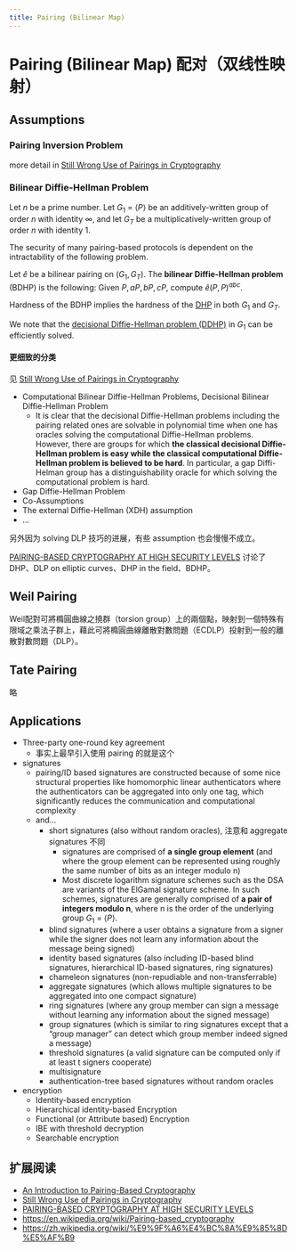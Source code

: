 ```yaml
---
title: Pairing (Bilinear Map)
---
```


# Pairing (Bilinear Map) 配对（双线性映射）

## Assumptions

### Pairing Inversion Problem
more detail in [Still Wrong Use of Pairings in Cryptography](https://eprint.iacr.org/2016/223.pdf)

### Bilinear Diffie-Hellman Problem
Let $n$ be a prime number. Let $G_1$ = $\langle P \rangle$ be an additively-written group of order $n$ with identity $\infty$, and let $G_T$ be a multiplicatively-written group of order $n$ with identity 1.

The security of many pairing-based protocols is dependent on the intractability
of the following problem.

Let $\hat{e}$ be a bilinear pairing on $(G_1, G_T)$. The **bilinear Diffie-Hellman problem** (BDHP) is the following: Given $P, aP, bP, cP$, compute $\hat{e}(P, P)^{abc}$.

Hardness of the BDHP implies the hardness of the [DHP](/technical/crypto/crypto-interview/#diffie-hellman-problem) in both $G_1$ and $G_T$.

We note that the [decisional Diffie-Hellman problem (DDHP)](/technical/crypto/crypto-interview/#diffie-hellman-problem) in $G_1$ can be efficiently solved. 

#### 更细致的分类
见 [Still Wrong Use of Pairings in Cryptography](https://eprint.iacr.org/2016/223.pdf)

+ Computational Bilinear Diffie-Hellman Problems, Decisional Bilinear Diffie-Hellman Problem
    * It is clear that the decisional Diffie-Hellman problems including the pairing related ones are solvable in polynomial time when one has oracles solving the computational Diffie-Hellman problems. However, there are groups for which **the classical decisional Diffie-Hellman problem is easy while the classical computational Diffie-Hellman problem is believed to be hard**. In particular, a gap Diffi-Helman group has a distinguishability oracle for which solving the computational problem is hard.
+ Gap Diffie-Hellman Problem
+ Co-Assumptions
+ The external Diffie-Hellman (XDH) assumption
+ ...

另外因为 solving DLP 技巧的进展，有些 assumption 也会慢慢不成立。

[PAIRING-BASED CRYPTOGRAPHY AT HIGH SECURITY LEVELS](https://eprint.iacr.org/2005/076.pdf) 讨论了 DHP、DLP on elliptic curves、DHP in the field、BDHP。


## Weil Pairing
Weil配對可將橢圓曲線之撓群（torsion group）上的兩個點，映射到一個特殊有限域之乘法子群上，藉此可將橢圓曲線離散對數問題（ECDLP）投射到一般的離散對數問題（DLP）。

## Tate Pairing
略

## Applications
+ Three-party one-round key agreement
    * 事实上最早引入使用 pairing 的就是这个
+ signatures
    + pairing/ID based signatures are constructed because of some nice structural properties like homomorphic linear authenticators where the authenticators can be aggregated into only one tag, which significantly reduces the communication and computational complexity
    + and...
        * short signatures (also without random oracles), 注意和 aggregate signatures 不同
            - signatures are comprised of **a single group element** (and where the group element can be represented using roughly the same number of bits as an integer modulo n)
            - Most discrete logarithm signature schemes such as the DSA are variants of the ElGamal signature scheme. In such schemes, signatures are generally comprised of **a pair of integers modulo n**, where n is the order of the underlying group $G_1$ = $\langle P \rangle$. 
        * blind signatures (where a user obtains a signature from a signer while the signer does not learn any information about the message being signed)
        * identity based signatures (also including ID-based blind signatures, hierarchical ID-based signatures, ring signatures)
        * chameleon signatures (non-repudiable and non-transferrable)
        * aggregate signatures (which allows multiple signatures to be aggregated into one compact signature)
        * ring signatures (where any group member can sign a message without learning any information about the signed message)
        * group signatures (which is similar to ring signatures except that a “group manager” can detect which group member indeed signed a message)
        * threshold signatures (a valid signature can be computed only if at least t signers cooperate)
        * multisignature
        * authentication-tree based signatures without random oracles
+ encryption
    + Identity-based encryption
    - Hierarchical identity-based Encryption
    - Functional (or Attribute based) Encryption
    - IBE with threshold decryption
    - Searchable encryption

## 扩展阅读
+ [An Introduction to Pairing-Based Cryptography](https://www.math.uwaterloo.ca/~ajmeneze/publications/pairings.pdf)
+ [Still Wrong Use of Pairings in Cryptography](https://eprint.iacr.org/2016/223.pdf)
+ [PAIRING-BASED CRYPTOGRAPHY AT HIGH SECURITY LEVELS](https://eprint.iacr.org/2005/076.pdf)
+ https://en.wikipedia.org/wiki/Pairing-based_cryptography
+ https://zh.wikipedia.org/wiki/%E9%9F%A6%E4%BC%8A%E9%85%8D%E5%AF%B9